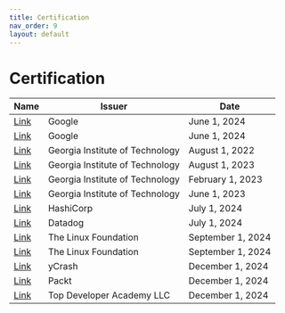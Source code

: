 ```yaml
---
title: Certification
nav_order: 9
layout: default
---
```


# Certification

| Name                                                                                                                               | Issuer                       | Date               |
| ---------------------------------------------------------------------------------------------------------------------------------- | ---------------------------- | ------------------ |
| [Link](https://www.credly.com/badges/0d97e296-a55d-4011-b14a-3e07c4748f07)                                                          | Google                       | June 1, 2024       |
| [Link](https://www.credly.com/badges/d05509b3-46c5-4c65-884a-715286ede739)                                                          | Google                       | June 1, 2024       |
| [Link](https://courses.edx.org/certificates/94617e9c52fc4156a46f02c80c20e865?_gl=1*igdpb1*_gcl_au*MTE0MjMyNzI2My4xNzE5NzMwMzIz*_ga*NzE4NjE4NTQ4LjE3MTk3MzAzMjA.*_ga_D3KS4KMDT0*MTcxOTczMzc0Mi4yLjEuMTcxOTczMzc5NS43LjAuMA) | Georgia Institute of Technology | August 1, 2022     |
| [Link](https://courses.edx.org/certificates/92856839862b49cb8f7a7787518a758e?_gl=1*igdpb1*_gcl_au*MTE0MjMyNzI2My4xNzE5NzMwMzIz*_ga*NzE4NjE4NTQ4LjE3MTk3MzAzMjA.*_ga_D3KS4KMDT0*MTcxOTczMzc0Mi4yLjEuMTcxOTczMzc5NS43LjAuMA) | Georgia Institute of Technology | August 1, 2023     |
| [Link](https://courses.edx.org/certificates/552428f8f51e4e179d462e2b1d95102b?_gl=1*igdpb1*_gcl_au*MTE0MjMyNzI2My4xNzE5NzMwMzIz*_ga*NzE4NjE4NTQ4LjE3MTk3MzAzMjA.*_ga_D3KS4KMDT0*MTcxOTczMzc0Mi4yLjEuMTcxOTczMzc5NS43LjAuMA) | Georgia Institute of Technology | February 1, 2023   |
| [Link](https://courses.edx.org/certificates/d213c16d0d63407595cd7e61224eba3d?_gl=1*1y4v41k*_gcl_au*MTE0MjMyNzI2My4xNzE5NzMwMzIz*_ga*NzE4NjE4NTQ4LjE3MTk3MzAzMjA.*_ga_D3KS4KMDT0*MTcxOTczMzc0Mi4yLjEuMTcxOTczMzc5NS43LjAuMA) | Georgia Institute of Technology | June 1, 2023       |
| [Link](https://www.credly.com/badges/394fc1a7-d193-4c0e-b202-0e9b150bc8a9)                                                          | HashiCorp                    | July 1, 2024       |
| [Link](https://www.credly.com/badges/0cbd42dd-3d10-486e-b935-145dffbd670b)                                                          | Datadog                      | July 1, 2024       |
| [Link](https://www.credly.com/badges/759a6dc9-5917-46bf-b291-1e3c8e254914)                                                          | The Linux Foundation         | September 1, 2024  |
| [Link](https://www.credly.com/badges/3a8f1346-b5fa-40bd-8d17-460cbdfa6b25)                                                          | The Linux Foundation         | September 1, 2024  |
| [Link](https://tier1app.com/training/academy/2024_12_1ka3pg.pdf)                                                                   | yCrash                       | December 1, 2024   |
| [Link](https://coursera.org/share/11f8f5fb4545998fa63652a5c90e0da5)                                                                 | Packt                        | December 1, 2024   |
| [Link](https://www.udemy.com/certificate/UC-18e6ca80-d033-474e-8b69-65ef3eea9abb/)                                                  | Top Developer Academy LLC    | December 1, 2024   | 